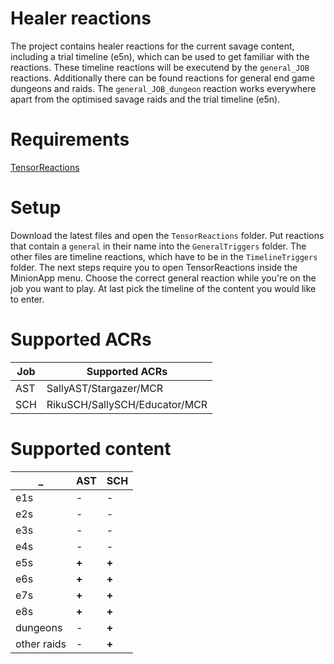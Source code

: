 # Healer reactions
The project contains healer reactions for the current savage content, including a trial timeline (e5n), which can be used to get familiar with the reactions. These timeline reactions will be executend by the `general_JOB` reactions.
Additionally there can be found reactions for general end game dungeons and raids. The `general_JOB_dungeon` reaction works everywhere apart from the optimised savage raids and the trial timeline (e5n).

# Requirements
[TensorReactions](http://wiki.mmominion.com/doku.php?id=tensorreactions)

# Setup
Download the latest files and open the `TensorReactions` folder. Put reactions that contain a `general` in their name into the `GeneralTriggers` folder. The other files are timeline reactions, which have to be in the `TimelineTriggers` folder.
The next steps require you to open TensorReactions inside the MinionApp menu. Choose the correct general reaction while you're on the job you want to play. At last pick the timeline of the content you would like to enter.

# Supported ACRs
**Job** | **Supported ACRs**
------------ | -------------
AST|SallyAST/Stargazer/MCR
SCH|RikuSCH/SallySCH/Educator/MCR

# Supported content
**_** | **AST** | **SCH**
------------ | ------------- | -------------
e1s | - | - 
e2s | - | - 
e3s | - | - 
e4s | - | - 
e5s | **+** | **+** 
e6s | **+** | **+** 
e7s | **+** | **+** 
e8s | **+** | **+** 
dungeons | - | **+**
other raids | - | **+**
